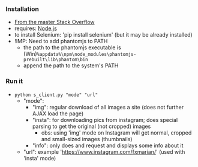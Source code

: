 
### Installation
- [From the master Stack Overflow](http://stackoverflow.com/questions/13287490/is-there-a-way-to-use-phantomjs-in-python)
- requires: [Node.js](https://nodejs.org/en/)
- to install Selenium: 'pip install selenium' (but it may be already installed)
- !IMP: Need to add phantomjs to PATH
    + the path to the phantomjs executable is (Win)`%appdata%\npm\node_modules\phantomjs-prebuilt\lib\phantom\bin`
    + append the path to the system's PATH

### Run it
- `python s_client.py "mode" "url"`
    - "mode":
        - "img": regular download of all images a site (does not further AJAX load the page)
        - "insta": for downloading pics from instagram; does special parsing to get the original (not cropped) images
            + obs: using 'img' mode on Instagram will get normal, cropped and small-sized images (thumbnails)
        - "info": only does and  request and displays some info about it
    - "url": example 'https://www.instagram.com/fxmarian/' (used with 'insta' mode)